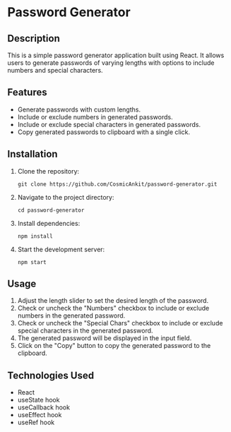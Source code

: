 

# Password Generator

## Description
This is a simple password generator application built using React. It allows users to generate passwords of varying lengths with options to include numbers and special characters.

## Features
- Generate passwords with custom lengths.
- Include or exclude numbers in generated passwords.
- Include or exclude special characters in generated passwords.
- Copy generated passwords to clipboard with a single click.

## Installation
1. Clone the repository:
   ```
   git clone https://github.com/CosmicAnkit/password-generator.git
   ```
2. Navigate to the project directory:
   ```
   cd password-generator
   ```
3. Install dependencies:
   ```
   npm install
   ```
4. Start the development server:
   ```
   npm start
   ```

## Usage
1. Adjust the length slider to set the desired length of the password.
2. Check or uncheck the "Numbers" checkbox to include or exclude numbers in the generated password.
3. Check or uncheck the "Special Chars" checkbox to include or exclude special characters in the generated password.
4. The generated password will be displayed in the input field.
5. Click on the "Copy" button to copy the generated password to the clipboard.

## Technologies Used
- React
- useState hook
- useCallback hook
- useEffect hook
- useRef hook




